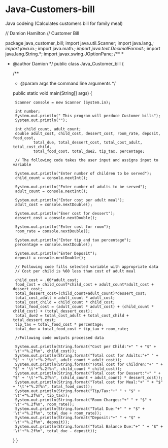 Java-Customers-bill
===================

Java codeing (Calculates customers bill for family meal)

// Damion Hamilton
// Customer Bill

package java_customer_bill;
import java.util.Scanner;
import java.lang.*;
import java.io.*;
import java.math.*;
import java.text.DecimalFormat.*;
import java.lang.String.*;
import javax.swing.JOptionPane;
/**
 *
 * @author Damion
 */
public class Java_Customer_bill {

    /**
     * @param args the command line arguments
     */
  
    
    public static void main(String[] args) {
        
       
        Scanner console = new Scanner (System.in);
        
        int number;
        System.out.println(" This program will perduce Customer bills");
        System.out.println("");
        
        int child_count, adult_count;
        double adult_cost, child_cost, dessert_cost, room_rate, deposit, food_cost,
                total_due, total_dessert_cost, total_cost_adult, total_cost_child, 
                total_food_cost, total_due2, tip_tax, percentage;
        
        // The following code takes the user input and assigns input to variable
        
        System.out.println("Enter number of children to be served");
        child_count = console.nextInt();
        
        System.out.println("Enter number of adults to be served");
        adult_count = console.nextInt();
        
        System.out.println("Enter cost per adult meal");
        adult_cost = console.nextDouble();
        
        System.out.println("Ener cost for dessert");
        dessert_cost = console.nextDouble();
        
        System.out.println("Enter cost for room");
        room_rate = console.nextDouble();
        
        System.out.println("Enter tip and tax percentage");
        percentage = console.nextDouble();
        
        System.out.println("Enter Deposit");
        deposit = console.nextDouble();
        
        // Following code fills selected variable with appropriate data 
        // Cost per child is %60 less than cost of adult meal
        
        child_cost = .60*adult_cost;
        food_cost = child_count*child_cost + adult_count*adult_cost + dessert_cost;
        total_dessert_cost=(child_count+adult_count)*dessert_cost;
        total_cost_adult = adult_count * adult_cost;
        total_cost_child = child_count * child_cost;
        total_food_cost = (adult_count * adult_cost) + (child_count * child_cost) + (total_dessert_cost);
        total_due2 = total_cost_adult + total_cost_child + total_dessert_cost;
        tip_tax = total_food_cost * percentage;
        total_due = total_food_cost + tip_tax + room_rate;
        
        //Following code outputs processed data
        
        System.out.println(String.format("Cost per Child:"+" " + "$" + '\t'+"%.2f%n", child_cost));
        System.out.println(String.format("Total cost for Adults:"+" " + "$" + '\t'+"%.2f%n", adult_count * adult_cost));
        System.out.println(String.format("Total cost for Children:"+" " + "$" + '\t'+"%.2f%n", child_count * child_cost));
        System.out.println(String.format("Total cost for Dessert:"+" " + "$" + '\t'+"%.2f%n", (child_count + adult_count) * dessert_cost));
        System.out.println(String.format("Total cost for Meal:"+" " + "$" + '\t'+"%.2f%n", total_food_cost));
        System.out.println(String.format("Tip/Tax:"+" " + "$" + '\t'+"%.2f%n", tip_tax));
        System.out.println(String.format("Room Charges:"+" " + "$" + '\t'+"%.2f%n", room_rate));
        System.out.println(String.format("Total Due:"+" " + "$" + '\t'+"%.2f%n", total_due + room_rate));
        System.out.println(String.format("Deposit:"+" " + "$" + '\t'+"%.2f%n", deposit));
        System.out.println(String.format("Total Balance Due:"+" " + "$" + '\t'+"%.2f%n", total_due - deposit));
        
        
        
    }
}

